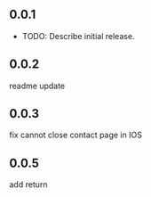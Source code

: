 ## 0.0.1

* TODO: Describe initial release.

## 0.0.2
readme update

## 0.0.3
fix cannot close contact page in IOS

## 0.0.5
add return